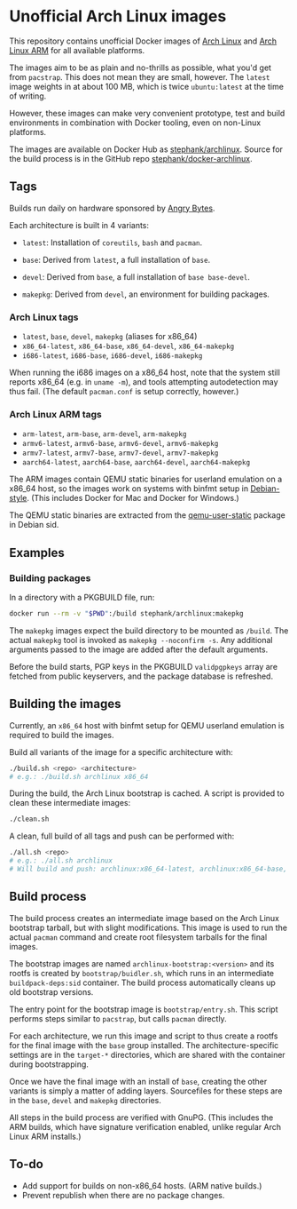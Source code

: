 # Unofficial Arch Linux images

This repository contains unofficial Docker images of [Arch Linux] and
[Arch Linux ARM] for all available platforms.

The images aim to be as plain and no-thrills as possible, what you'd get from
`pacstrap`. This does not mean they are small, however. The `latest` image
weights in at about 100 MB, which is twice `ubuntu:latest` at the time of
writing.

However, these images can make very convenient prototype, test and build
environments in combination with Docker tooling, even on non-Linux platforms.

The images are available on Docker Hub as [stephank/archlinux]. Source for the
build process is in the GitHub repo [stephank/docker-archlinux].

 [Arch Linux]: https://www.archlinux.org/
 [Arch Linux ARM]: https://archlinuxarm.org/
 [stephank/archlinux]: https://hub.docker.com/r/stephank/archlinux/
 [stephank/docker-archlinux]: https://github.com/stephank/docker-archlinux

## Tags

Builds run daily on hardware sponsored by [Angry Bytes].

Each architecture is built in 4 variants:

 - `latest`: Installation of `coreutils`, `bash` and `pacman`.

 - `base`: Derived from `latest`, a full installation of `base`.

 - `devel`: Derived from `base`, a full installation of `base base-devel`.

 - `makepkg`: Derived from `devel`, an environment for building packages.

 [Angry Bytes]: https://angrybytes.com/

### Arch Linux tags

 - `latest`, `base`, `devel`, `makepkg` (aliases for x86_64)
 - `x86_64-latest`, `x86_64-base`, `x86_64-devel`, `x86_64-makepkg`
 - `i686-latest`, `i686-base`, `i686-devel`, `i686-makepkg`

When running the i686 images on a x86_64 host, note that the system still
reports x86_64 (e.g. in `uname -m`), and tools attempting autodetection may
thus fail. (The default `pacman.conf` is setup correctly, however.)

### Arch Linux ARM tags

 - `arm-latest`, `arm-base`, `arm-devel`, `arm-makepkg`
 - `armv6-latest`, `armv6-base`, `armv6-devel`, `armv6-makepkg`
 - `armv7-latest`, `armv7-base`, `armv7-devel`, `armv7-makepkg`
 - `aarch64-latest`, `aarch64-base`, `aarch64-devel`, `aarch64-makepkg`

The ARM images contain QEMU static binaries for userland emulation on a x86_64
host, so the images work on systems with binfmt setup in [Debian-style]. (This
includes Docker for Mac and Docker for Windows.)

The QEMU static binaries are extracted from the [qemu-user-static] package in
Debian sid.

 [Debian-style]: https://wiki.debian.org/QemuUserEmulation
 [qemu-user-static]: https://packages.debian.org/sid/qemu-user-static

## Examples

### Building packages

In a directory with a PKGBUILD file, run:

```bash
docker run --rm -v "$PWD":/build stephank/archlinux:makepkg
```

The `makepkg` images expect the build directory to be mounted as `/build`. The
actual `makepkg` tool is invoked as `makepkg --noconfirm -s`. Any additional
arguments passed to the image are added after the default arguments.

Before the build starts, PGP keys in the PKGBUILD `validpgpkeys` array are
fetched from public keyservers, and the package database is refreshed.

## Building the images

Currently, an `x86_64` host with binfmt setup for QEMU userland emulation is
required to build the images.

Build all variants of the image for a specific architecture with:

```bash
./build.sh <repo> <architecture>
# e.g.: ./build.sh archlinux x86_64
```

During the build, the Arch Linux bootstrap is cached. A script is provided to
clean these intermediate images:

```bash
./clean.sh
```

A clean, full build of all tags and push can be performed with:

```bash
./all.sh <repo>
# e.g.: ./all.sh archlinux
# Will build and push: archlinux:x86_64-latest, archlinux:x86_64-base, etc.
```

## Build process

The build process creates an intermediate image based on the Arch Linux
bootstrap tarball, but with slight modifications. This image is used to run the
actual `pacman` command and create root filesystem tarballs for the final
images.

The bootstrap images are named `archlinux-bootstrap:<version>` and its rootfs
is created by `bootstrap/buidler.sh`, which runs in an intermediate
`buildpack-deps:sid` container. The build process automatically cleans up old
bootstrap versions.

The entry point for the bootstrap image is `bootstrap/entry.sh`. This script
performs steps similar to `pacstrap`, but calls `pacman` directly.

For each architecture, we run this image and script to thus create a rootfs for
the final image with the `base` group installed. The architecture-specific
settings are in the `target-*` directories, which are shared with the container
during bootstrapping.

Once we have the final image with an install of `base`, creating the other
variants is simply a matter of adding layers. Sourcefiles for these steps are
in the `base`, `devel` and `makepkg` directories.

All steps in the build process are verified with GnuPG. (This includes the ARM
builds, which have signature verification enabled, unlike regular Arch Linux
ARM installs.)

## To-do

 - Add support for builds on non-x86_64 hosts. (ARM native builds.)
 - Prevent republish when there are no package changes.
